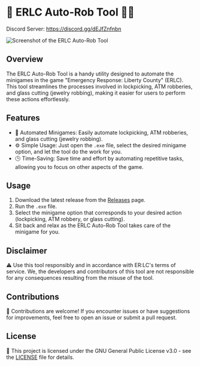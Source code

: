 # 🤖 ERLC Auto-Rob Tool 🕵️‍♂️

Discord Server: https://discord.gg/dEJfZnfnbn

![Screenshot of the ERLC Auto-Rob Tool](https://i.imgur.com/cgeb0fE.png)

## Overview

The ERLC Auto-Rob Tool is a handy utility designed to automate the minigames in the game "Emergency Response: Liberty County" (ERLC). This tool streamlines the processes involved in lockpicking, ATM robberies, and glass cutting (jewelry robbing), making it easier for users to perform these actions effortlessly.

## Features

- 🚀 Automated Minigames: Easily automate lockpicking, ATM robberies, and glass cutting (jewelry robbing).
- ⚙️ Simple Usage: Just open the `.exe` file, select the desired minigame option, and let the tool do the work for you.
- 🕒 Time-Saving: Save time and effort by automating repetitive tasks, allowing you to focus on other aspects of the game.

## Usage

1. Download the latest release from the [Releases](https://github.com/IceMinisterq/ERLC-Auto-Rob-Tool/releases) page.
2. Run the ``.exe`` file.
3. Select the minigame option that corresponds to your desired action (lockpicking, ATM robbery, or glass cutting).
4. Sit back and relax as the ERLC Auto-Rob Tool takes care of the minigame for you.

## Disclaimer

⚠️ Use this tool responsibly and in accordance with ER:LC's terms of service. We, the developers and contributors of this tool are not responsible for any consequences resulting from the misuse of the tool.

## Contributions

🤝 Contributions are welcome! If you encounter issues or have suggestions for improvements, feel free to open an issue or submit a pull request.

## License

📄 This project is licensed under the GNU General Public License v3.0 - see the [LICENSE](https://github.com/IceMinisterq/ERLC-Auto-Rob-Tool/blob/master/LICENSE) file for details.
